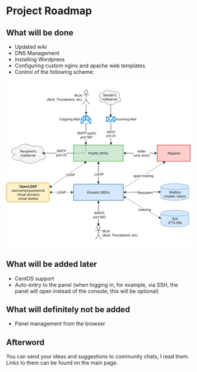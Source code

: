 # Project Roadmap

## What will be done

+ Updated wiki
+ DNS Management
+ Installing Wordpress
+ Configuring custom nginx and apache web templates
+ Control of the following scheme:

![Mail Implementation](https://raw.githubusercontent.com/NagibatorIgor/ccp/main/screenshots/mail_roadmap.jpg)

## What will be added later

+ CentOS support
+ Auto-entry to the panel (when logging in, for example, via SSH, the panel will open instead of the console; this will be optional)

## What will definitely not be added

+ Panel management from the browser

## Afterword

You can send your ideas and suggestions to community chats, I read them. Links to them can be found on the main page.